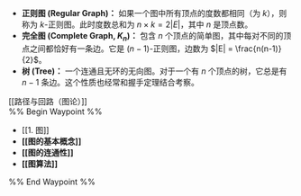 *   **正则图 (Regular Graph)：** 如果一个图中所有顶点的度数都相同（为 $k$），则称为 $k$-正则图。此时度数总和为 $n \times k = 2|E|$，其中 $n$ 是顶点数。
*   **完全图 (Complete Graph, $K_n$)：** 包含 $n$ 个顶点的简单图，其中每对不同的顶点之间都恰好有一条边。它是 $(n-1)$-正则图，边数为 $|E| = \frac{n(n-1)}{2}$。
*   **树 (Tree)：** 一个连通且无环的无向图。对于一个有 $n$ 个顶点的树，它总是有 $n-1$ 条边。这个性质也经常和握手定理结合考察。  

[[路径与回路（图论）]]  
%% Begin Waypoint %%
- [[1. 图]]
- **[[图的基本概念]]**
- **[[图的连通性]]**
- **[[图算法]]**

%% End Waypoint %%